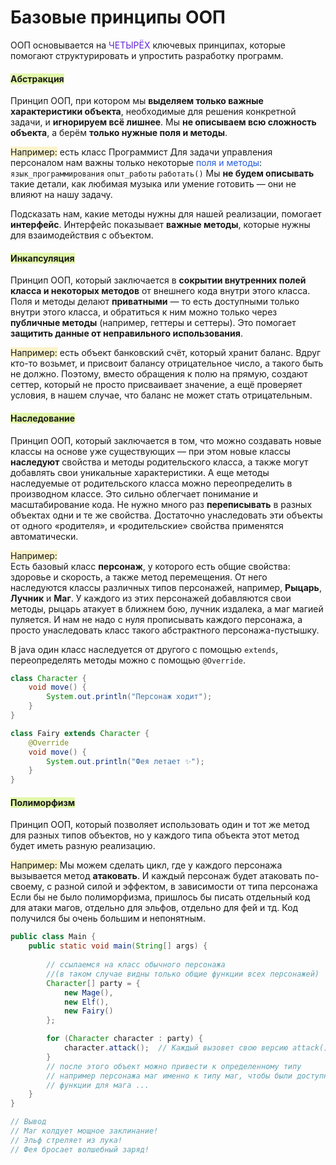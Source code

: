# Базовые принципы ООП

ООП основывается на <font color="#6425d0">ЧЕТЫРЁХ</font> ключевых принципах, которые помогают структурировать и упростить разработку программ.

#### <span style="background:rgba(205, 244, 105, 0.55)">Абстракция</span>

Принцип ООП, при котором мы **выделяем только важные характеристики объекта**, необходимые для решения конкретной задачи, и **игнорируем всё лишнее**.
Мы **не описываем всю сложность объекта**, а берём **только нужные поля и методы**.

<span style="background:rgba(240, 200, 0, 0.2)">Например:</span> есть класс Программист
Для задачи управления персоналом нам важны только некоторые <font color="#245bdb">поля и методы</font>:
 `язык_программирования`
 `опыт_работы`
 `работать()`
 Мы **не будем описывать** такие детали, как любимая музыка или умение готовить — они не влияют на нашу задачу.

Подсказать нам, какие методы нужны для нашей реализации, помогает **интерфейс**. Интерфейс показывает **важные методы**, которые нужны для взаимодействия с объектом.

#### <span style="background:rgba(205, 244, 105, 0.55)">Инкапсуляция</span>

Принцип ООП, который заключается в **сокрытии внутренних полей класса и некоторых методов** от внешнего кода внутри этого класса.  
Поля и методы делают **приватными** — то есть доступными только внутри этого класса, и обратиться к ним можно только через **публичные методы** (например, геттеры и сеттеры).
Это помогает **защитить данные от неправильного использования**. 

<span style="background:rgba(240, 200, 0, 0.2)">Например:</span> есть объект банковский счёт,  который хранит баланс. Вдруг кто-то возьмет, и присвоит балансу отрицательное число, а такого быть не должно. 
Поэтому, вместо обращения к полю на прямую, создают сеттер, который не просто присваивает значение, а ещё проверяет условия, в нашем случае, что баланс не может стать отрицательным.

#### <span style="background:rgba(205, 244, 105, 0.55)">Наследование </span>

Принцип ООП, который заключается в том, что можно создавать новые классы на основе уже существующих — при этом новые классы **наследуют** свойства и методы родительского класса, а также могут добавлять свои уникальные характеристики. А еще методы наследуемые от родительского класса можно переопределить в производном классе.
Это сильно облегчает понимание и масштабирование кода. Не нужно много раз **переписывать** в разных объектах одни и те же свойства. Достаточно унаследовать эти объекты от одного «родителя», и «родительские» свойства применятся автоматически.


<span style="background:rgba(240, 200, 0, 0.2)">Например:</span>  
Есть базовый класс **персонаж**, у которого есть общие свойства: здоровье и скорость, а также метод перемещения.
От него наследуются классы различных типов персонажей, например, **Рыцарь**, **Лучник** и **Маг**.
У каждого из этих персонажей добавляются свои методы, рыцарь атакует в ближнем бою, лучник издалека, а маг магией пуляется.
И нам не надо с нуля прописывать каждого персонажа, а просто унаследовать класс такого абстрактного персонажа-пустышку.

В java один класс наследуется от другого с помощью `extends`,
переопределять методы можно с помощью `@Override`.

```java
class Character {
    void move() {
        System.out.println("Персонаж ходит");
    }
}

class Fairy extends Character {
    @Override
    void move() {
        System.out.println("Фея летает ✨");
    }
}
```


#### <span style="background:rgba(205, 244, 105, 0.55)">Полиморфизм</span>

Принцип ООП, который позволяет использовать один и тот же метод для разных типов объектов, но у каждого типа объекта этот метод будет иметь разную реализацию.

<span style="background:rgba(240, 200, 0, 0.2)">Например: </span>
Мы можем сделать цикл, где у каждого персонажа вызывается метод **атаковать**. И каждый персонаж будет атаковать по-своему, с разной силой и эффектом, в зависимости от типа персонажа
Если бы не было полиморфизма, пришлось бы писать отдельный код для атаки магов, отдельно для эльфов, отдельно для фей и тд. Код получился бы очень большим и непонятным.

```java
public class Main {
    public static void main(String[] args) {
    
        // ссылаемся на класс обычного персонажа 
        //(в таком случае видны только общие функции всех персонажей)
        Character[] party = {
            new Mage(),
            new Elf(),
            new Fairy()
        };

        for (Character character : party) {
            character.attack();  // Каждый вызовет свою версию attack()
        }
        // после этого объект можно привести к определенному типу
        // например персонажа маг именно к типу маг, чтобы были доступны
        // функции для мага ...
    }
}

// Вывод
// Маг колдует мощное заклинание!
// Эльф стреляет из лука!
// Фея бросает волшебный заряд!
```
